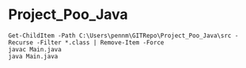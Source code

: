 # Project_Poo_Java

```
Get-ChildItem -Path C:\Users\pennm\GITRepo\Project_Poo_Java\src -Recurse -Filter *.class | Remove-Item -Force
javac Main.java
java Main.java
```